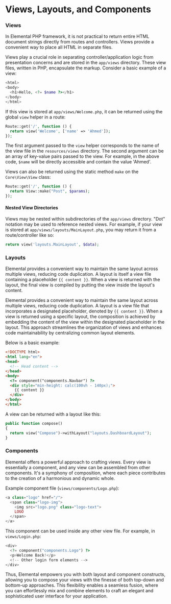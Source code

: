 # Views, Layouts, and Components

### Views

In Elemental PHP framework, it is not practical to return entire HTML document strings directly from routes and controllers. Views provide a convenient way to place all HTML in separate files.

Views play a crucial role in separating controller/application logic from presentation concerns and are stored in the `app/views` directory. These view files, written in PHP, encapsulate the markup. Consider a basic example of a view:

```php
<html>
<body>
  <h1>Hello, <?= $name ?></h1>
</body>
</html>
```

If this view is stored at `app/views/Welcome.php`, it can be returned using the global `view` helper in a route:

```php
Route::get('/', function () {
  return view('Welcome', ['name' => 'Ahmed']);
});
```

The first argument passed to the `view` helper corresponds to the name of the view file in the `resources/views` directory. The second argument can be an array of key-value pairs passed to the view. For example, in the above code, `$name` will be directly accessible and contain the value 'Ahmed'.

Views can also be returned using the static method `make` on the `Core\View\View` class:

```php
Route::get('/', function () {
  return View::make("Post", $params);
});
```

#### Nested View Directories

Views may be nested within subdirectories of the `app/views` directory. "Dot" notation may be used to reference nested views. For example, if your view is stored at `app/views/layouts/MainLayout.php`, you may return it from a route/controller like so:

```php
return view('layouts.MainLayout', $data);
```

### Layouts

Elemental provides a convenient way to maintain the same layout across multiple views, reducing code duplication. A layout is itself a view file containing a placeholder `{{ content }}`. When a view is returned with the layout, the final view is compiled by putting the view inside the layout's content.


Elemental provides a convenient way to maintain the same layout across multiple views, reducing code duplication. A layout is a view file that incorporates a designated placeholder, denoted by `{{ content }}`. When a view is returned using a specific layout, the composition is achieved by embedding the content of the view within the designated placeholder in the layout. This approach streamlines the organization of views and enhances code maintainability by centralizing common layout elements.

Below is a basic example:

```html
<!DOCTYPE html>
<html lang="en">
<head>
  <!-- Head content -->
</head>
<body>
  <?= component("components.Navbar") ?>
  <div style="min-height: calc(100vh - 140px);">
    {{ content }}
  </div>
</body>
</html>
```

A view can be returned with a layout like this:

```php
public function compose()
{
  return view("Compose")->withLayout("layouts.DashboardLayout");
}
```

### Components

Elemental offers a powerful approach to crafting views. Every view is essentially a component, and any view can be assembled from other components. It's a symphony of composition, where each piece contributes to the creation of a harmonious and dynamic whole.

Example component file (`views/components/Logo.php`):

```php
<a class="logo" href="/">
  <span class="logo-img">
    <img src="logo.png" class="logo-text">
    LOGO
  </span>
</a>
```

This component can be used inside any other view file. For example, in `views/Login.php`:

```php
<div>
  <?= component("components.Logo") ?>
  <p>Welcome Back!</p>
  <!-- Other login form elements -->
</div>
```

Thus, Elemental empowers you with both layout and component constructs, allowing you to compose your views with the finesse of both top-down and bottom-up approaches. This flexibility enables a seamless fusion, where you can effortlessly mix and combine elements to craft an elegant and sophisticated user interface for your application.
